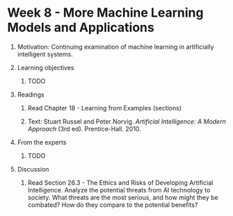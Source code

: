 # Week 8 - More Machine Learning Models and Applications

1. Motivation: Continuing examination of machine learning in artificially intelligent systems.

1. Learning objectives

    1. TODO

1. Readings

    1. Read Chapter 18 - Learning from Examples (sections)

    1. Text: Stuart Russel and Peter Norvig. _Artificial Intelligence: A Modern Approach_ (3rd ed). Prentice-Hall. 2010.

1. From the experts

    1. TODO

1. Discussion

    1. Read Section 26.3 - The Ethics and Risks of Developing Artificial Intelligence.  Analyze the potential threats from AI technology to society.  What threats are the most serious, and how might they be combated?  How do they compare to the potential benefits?
